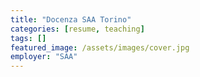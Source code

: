 ```yaml
---
title: "Docenza SAA Torino"
categories: [resume, teaching]
tags: []
featured_image: /assets/images/cover.jpg
employer: "SAA"
---
```

